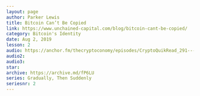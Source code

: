 ```yaml
---
layout: page
author: Parker Lewis
title: Bitcoin Can’t Be Copied
link: https://www.unchained-capital.com/blog/bitcoin-cant-be-copied/
category: Bitcoin's Identity
date: Aug 2, 2019
lesson: 2
audio: https://anchor.fm/thecryptoconomy/episodes/CryptoQuikRead_291---Bitcoin-Cant-Be-Copied-Parker-Lewis-e58g11/a-amgcud
audio2: 
audio3: 
star: 
archive: https://archive.md/fP6LU
series: Gradually, Then Suddenly
seriesnr: 2
---
```

